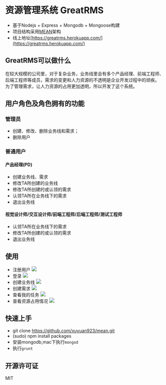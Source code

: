 # 资源管理系统 GreatRMS
- 基于Nodejs + Express + Mongodb + Mongoose构建
- 项目结构采用[MEAN](http://meanjs.org/)架构
- 线上地址[https://greatrms.herokuapp.com/](https://greatrms.herokuapp.com/)

## GreatRMS可以做什么
在较大规模的公司里，对于复杂业务，业务线里会有多个产品经理、前端工程师、后端工程师等成员，需求的变更和人力资源的不透明是企业开发过程中的顽疾。
为了管理需求，让人力资源的占用更加透明，所以开发了这个系统。

## 用户角色及角色拥有的功能

### 管理员
- 创建、修改、删除业务线和需求；
- 删除用户

### 普通用户
#### 产品经理(PD)
- 创建业务线、需求
- 修改TA所创建的业务线
- 修改TA所创建的或认领的需求
- 认领TA所在业务线下的需求
- 退出业务线

#### 视觉设计师/交互设计师/前端工程师/后端工程师/测试工程师
- 认领TA所在业务线下的需求
- 修改TA所创建的或认领的需求
- 退出业务线

## 使用
- 注册用户
![](C8B455DA-F5AC-4D02-B074-E72D9BF6BD26.png)
- 登录
![](12F5B8F0-9D4A-4C28-BFEE-0E92B8230E79.png)
- 创建业务线
![](B0D55CBE-7F20-4E4B-A6FA-6B1F9AD011CE.png)
- 创建需求
![](F6787BF8-9028-4C74-BB16-62EA2E39DC19.png)
- 查看我的任务
![](64B6EDB0-8E98-4C51-8C09-12052D03BDBA.png)
- 查看资源占用情况
![](1F419B34-B83A-4EB4-A6D3-CEC565AF9051.png)

## 快速上手
- git clone https://github.com/xuyuan923/mean.git
- (sudo) npm install packages
- 安装mongodb,mac下执行`mongod`
- 执行`grunt`

## 开源许可证
MIT
